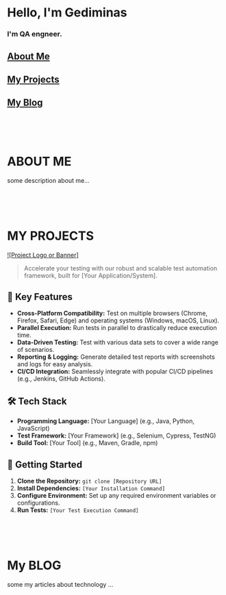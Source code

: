 # Hello, I'm Gediminas
### I'm QA engneer.

<h2>
  <a href="#about-me">About Me</a>
</h2>
<h2>
  <a href="#my-projects">My Projects</a>
</h2>
<h2>
  <a href="#my-blog">My Blog</a>
</h2>

<br><br><br>
<h1 id="about-me" >ABOUT ME</h1>

some description about me...

<br><br><br>
<h1 id="my-projects" >MY PROJECTS</h1>

[![Project Logo or Banner]](link-to-image)

> Accelerate your testing with our robust and scalable test automation framework, built for [Your Application/System].

## 🚀 Key Features

* **Cross-Platform Compatibility:**  Test on multiple browsers (Chrome, Firefox, Safari, Edge) and operating systems (Windows, macOS, Linux).
* **Parallel Execution:**  Run tests in parallel to drastically reduce execution time.
* **Data-Driven Testing:**  Test with various data sets to cover a wide range of scenarios.
* **Reporting & Logging:**  Generate detailed test reports with screenshots and logs for easy analysis.
* **CI/CD Integration:**  Seamlessly integrate with popular CI/CD pipelines (e.g., Jenkins, GitHub Actions).

## 🛠️ Tech Stack

* **Programming Language:**  [Your Language] (e.g., Java, Python, JavaScript)
* **Test Framework:**  [Your Framework] (e.g., Selenium, Cypress, TestNG)
* **Build Tool:**  [Your Tool] (e.g., Maven, Gradle, npm)

## 🏁 Getting Started

1. **Clone the Repository:** `git clone [Repository URL]`
2. **Install Dependencies:** `[Your Installation Command]`
3. **Configure Environment:**  Set up any required environment variables or configurations.
4. **Run Tests:** `[Your Test Execution Command]`

<br><br><br>
<h1 id="my-blog" >My BLOG</h1>


some my articles about technology ...
